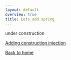 ```yaml
---
layout: default
overview: true
title: Lets add spring
---
```


under construction

[Adding construction injection](lets_do_constructor_injection.html)

[Back to home](index.html)
